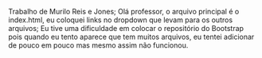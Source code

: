 Trabalho de Murilo Reis e Jones;
Olá professor, o arquivo principal é o index.html, eu coloquei links no dropdown que levam para os outros arquivos;
Eu tive uma dificuldade em colocar o repositório do Bootstrap pois quando eu tento aparece que tem muitos arquivos, eu tentei adicionar de pouco em pouco mas mesmo assim não funcionou.
